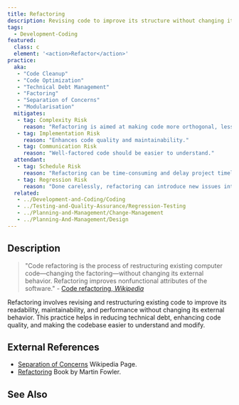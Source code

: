 ```yaml
---
title: Refactoring
description: Revising code to improve its structure without changing its behavior.
tags: 
  - Development-Coding
featured: 
  class: c
  element: '<action>Refactor</action>'
practice:
  aka: 
   - "Code Cleanup"
   - "Code Optimization"
   - "Technical Debt Management"
   - "Factoring"
   - "Separation of Concerns"
   - "Modularisation"
  mitigates:
   - tag: Complexity Risk
     reason: "Refactoring is aimed at making code more orthogonal, less duplicative and clearer to understand"
   - tag: Implementation Risk
     reason: "Enhances code quality and maintainability."
   - tag: Communication Risk
     reason: "Well-factored code should be easier to understand."
  attendant:
   - tag: Schedule Risk
     reason: "Refactoring can be time-consuming and delay project timelines."
   - tag: Regression Risk
     reason: "Done carelessly, refactoring can introduce new issues into the codebase"
  related:
   - ../Development-and-Coding/Coding
   - ../Testing-and-Quality-Assurance/Regression-Testing
   - ../Planning-and-Management/Change-Management
   - ../Planning-And-Management/Design
---
```


<PracticeIntro details={frontMatter} /> 

## Description

> "Code refactoring is the process of restructuring existing computer code—changing the factoring—without changing its external behavior. Refactoring improves nonfunctional attributes of the software." - [Code refactoring, _Wikipedia_](https://en.wikipedia.org/wiki/Code_refactoring)

Refactoring involves revising and restructuring existing code to improve its readability, maintainability, and performance without changing its external behavior. This practice helps in reducing technical debt, enhancing code quality, and making the codebase easier to understand and modify.


## External References

- [Separation of Concerns](https://en.wikipedia.org/wiki/Separation_of_concerns) Wikipedia Page.
- [Refactoring](https://martinfowler.com/books/refactoring.html) Book by Martin Fowler.


## See Also

<TagList tag="Refactoring" />
